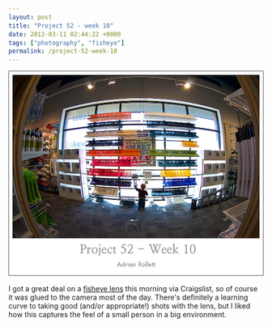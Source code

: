 ```yaml
---
layout: post
title: "Project 52 - week 10"
date: 2012-03-11 02:44:22 +0000
tags: ["photography", "fisheye"]
permalink: /project-52-week-10
---
```




![](/sites/default/files/images/fishy.jpg)

I got a great deal on a [fisheye
lens](http://www.amazon.com/gp/product/B000CNI016?ie=UTF8&tag=thereluhack-20&linkCode=shr&camp=213733&creative=393185&creativeASIN=B000CNI016&redirect=true&ref_=s9_simh_gw_p421_d1_g421_i1)
this morning via Craigslist, so of course it was glued to the camera
most of the day. There's definitely a learning curve to taking good
(and/or appropriate!) shots with the lens, but I liked how this captures
the feel of a small person in a big environment.




